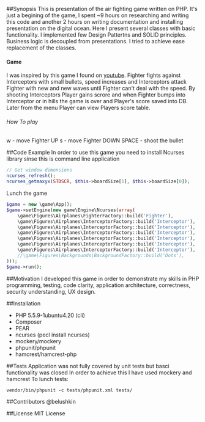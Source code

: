##Synopsis
This is presentation of the air fighting game written on PHP. It's just a begining of the game, I spent ~9 hours on researching and writing this code and another 2 hours on writing documentation and installing presentation on the digital ocean.
Here I present several classes with basic functionality. I implemented few Design Pattertns and SOLID principles. Business logic is decoupled from presentations. I tried to achieve ease replacement of the classes. 
#### Game
I was inspired by this game I found on [youtube](https://www.youtube.com/watch?v=IwqQtUzDQok). Fighter fights against Interceptors with small bullets, speed increases and Interceptors attack Fighter with new and new waves until Fighter can't deal with the speed. By shooting Interceptors Player gains scrore and when Fighter bumps into Interceptor or in hills the game is over and Player's score saved into DB. Later from the menu Player can view Players score table.
###### How To play
w - move Fighter UP
s - move Fighter DOWN
SPACE - shoot the bullet

##Code Example
In order to use this game you need to install Ncurses library sinse this is command line application
```php
// Get window dimensions
ncurses_refresh();
ncurses_getmaxyx(STDSCR, $this->boardSize[1], $this->boardSize[0]);
```
Lunch the game
```php
$game = new \game\App();
$game->setEngine(new game\Engine\Ncurses(array(
    \game\Figures\Airplanes\FighterFactory::build('Fighter'),
    \game\Figures\Airplanes\InterceptorFactory::build('Interceptor'),
    \game\Figures\Airplanes\InterceptorFactory::build('Interceptor'),
    \game\Figures\Airplanes\InterceptorFactory::build('Interceptor'),
    \game\Figures\Airplanes\InterceptorFactory::build('Interceptor'),
    \game\Figures\Airplanes\InterceptorFactory::build('Interceptor'),
    \game\Figures\Airplanes\InterceptorFactory::build('Interceptor'),
    //\game\Figures\Backgrounds\BackgroundFactory::build('Dots'),
)));
$game->run();
```
##Motivation
I developed this game in order to demonstrate my skills in PHP programming, testing, code clarity, application architecture, correctness, security understanding, UX design.

##Installation
- PHP 5.5.9-1ubuntu4.20 (cli)
- Composer
- PEAR
- ncurses (pecl install ncurses)
- mockery/mockery
- phpunit/phpunit
- hamcrest/hamcrest-php

##Tests
Application was not fully covered by unit tests but basci functionality was closed
In order to achieve this I have used mockery and hamcrest
To lunch tests:
```
vendor/bin/phpunit -c tests/phpunit.xml tests/
```

##Contributors
@belushkin

##License
MIT License
